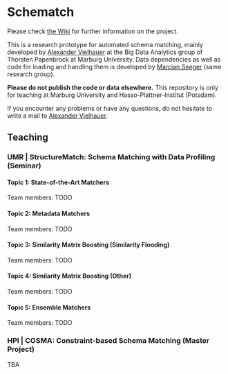 # Schematch

Please check [the Wiki](../../wiki) for further information on the project.

This is a research prototype for automated schema matching, mainly developed by [Alexander Vielhauer](mailto:avielhauer@informatik.uni-marburg.de)
at the Big Data Analytics group of Thorsten Papenbrock at Marburg University. Data dependencies as well as code for loading and handling them is developed by [Marcian Seeger](mailto:marcian.seeger@uni-marburg.de) (same research group).

**Please do not publish the code or data elsewhere.** This repository is only for teaching at Marburg University and Hasso-Plattner-Institut (Potsdam).

If you encounter any problems or have any questions, do not hesitate to write a mail to [Alexander Vielhauer](mailto:avielhauer@informatik.uni-marburg.de).

## Teaching

### UMR | StructureMatch: Schema Matching with Data Profiling (Seminar)
#### Topic 1: State-of-the-Art Matchers
Team members: TODO
#### Topic 2: Metadata Matchers
Team members: TODO
#### Topic 3: Similarity Matrix Boosting (Similarity Flooding)
Team members: TODO
#### Topic 4: Similarity Matrix Boosting (Other)
Team members: TODO
#### Topic 5: Ensemble Matchers
Team members: TODO

### HPI | COSMA: Constraint-based Schema Matching (Master Project)

TBA
